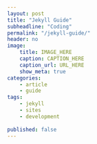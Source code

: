 ```yaml
---
layout: post
title: "Jekyll Guide"
subheadline: "Coding"
permalink: "/jekyll-guide/"
header: no
image:
    title: IMAGE_HERE
    caption: CAPTION_HERE
    caption_url: URL_HERE
    show_meta: true
categories:
    - article
    - guide
tags:
    - jekyll
    - sites
    - development
    
published: false
---
```




